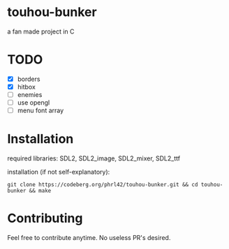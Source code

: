 # touhou-bunker
a fan made project in C

# TODO

 - [x] borders
 - [x] hitbox
 - [ ] enemies
 - [ ] use opengl
 - [ ] menu font array

# Installation

<p>required libraries: SDL2, SDL2_image, SDL2_mixer, SDL2_ttf</p>

<p>installation (if not self-explanatory):</p>

`git clone https://codeberg.org/phrl42/touhou-bunker.git && cd touhou-bunker && make`

# Contributing
Feel free to contribute anytime. No useless PR's desired.
